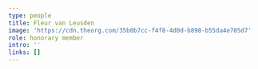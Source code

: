```yaml
---
type: people
title: Fleur van Leusden
image: 'https://cdn.theorg.com/35b0b7cc-f4f8-4d0d-b890-b55da4e705d7'
role: honorary member
intro: ''
links: []
---
```



